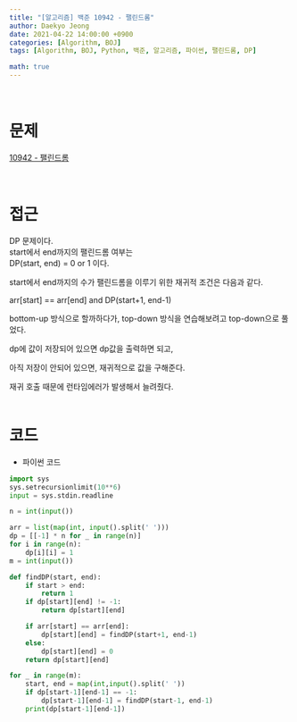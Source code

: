 ```yaml
---
title: "[알고리즘] 백준 10942 - 팰린드롬"
author: Daekyo Jeong
date: 2021-04-22 14:00:00 +0900
categories: [Algorithm, BOJ]
tags: [Algorithm, BOJ, Python, 백준, 알고리즘, 파이썬, 팰린드롬, DP]

math: true
---
```



<br/>

# **문제**

[10942 - 팰린드롬](https://www.acmicpc.net/problem/10942)

<br/>

# **접근**

DP 문제이다.  
start에서 end까지의 팰린드롬 여부는  
DP(start, end) = 0 or 1 이다.  

start에서 end까지의 수가 팰린드롬을 이루기 위한 재귀적 조건은 다음과 같다.  

arr[start] == arr[end] and DP(start+1, end-1)  

bottom-up 방식으로 할까하다가, top-down 방식을 연습해보려고 top-down으로 풀었다.  

dp에 값이 저장되어 있으면 dp값을 출력하면 되고,  

아직 저장이 안되어 있으면, 재귀적으로 값을 구해준다.  

재귀 호출 때문에 런타임에러가 발생해서 늘려줬다.  
<br/>

# **코드**

- 파이썬 코드   

```py
import sys
sys.setrecursionlimit(10**6)
input = sys.stdin.readline

n = int(input())

arr = list(map(int, input().split(' ')))
dp = [[-1] * n for _ in range(n)]
for i in range(n):
    dp[i][i] = 1
m = int(input())

def findDP(start, end):
    if start > end:
        return 1
    if dp[start][end] != -1:
        return dp[start][end]

    if arr[start] == arr[end]:
        dp[start][end] = findDP(start+1, end-1)
    else:
        dp[start][end] = 0
    return dp[start][end]

for _ in range(m):
    start, end = map(int,input().split(' '))
    if dp[start-1][end-1] == -1:
        dp[start-1][end-1] = findDP(start-1, end-1)
    print(dp[start-1][end-1])
```

<br/>
